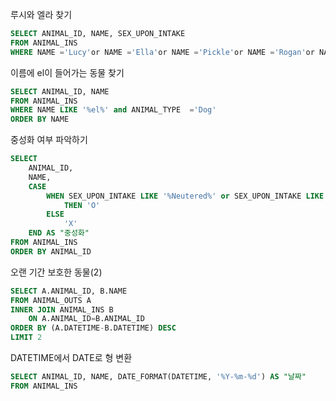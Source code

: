 루시와 엘라 찾기
```sql
SELECT ANIMAL_ID, NAME, SEX_UPON_INTAKE
FROM ANIMAL_INS
WHERE NAME ='Lucy'or NAME ='Ella'or NAME ='Pickle'or NAME ='Rogan'or NAME ='Sabrina'or NAME ='Mitty'

```

이름에 el이 들어가는 동물 찾기
```sql
SELECT ANIMAL_ID, NAME
FROM ANIMAL_INS
WHERE NAME LIKE '%el%' and ANIMAL_TYPE	='Dog'
ORDER BY NAME
```

중성화 여부 파악하기
```sql
SELECT 
    ANIMAL_ID, 
    NAME, 
    CASE 
        WHEN SEX_UPON_INTAKE LIKE '%Neutered%' or SEX_UPON_INTAKE LIKE '%Spayed%' 
            THEN 'O'
        ELSE 
            'X'
    END AS "중성화"
FROM ANIMAL_INS
ORDER BY ANIMAL_ID
```

오랜 기간 보호한 동물(2)
```sql
SELECT A.ANIMAL_ID, B.NAME
FROM ANIMAL_OUTS A
INNER JOIN ANIMAL_INS B
    ON A.ANIMAL_ID=B.ANIMAL_ID
ORDER BY (A.DATETIME-B.DATETIME) DESC
LIMIT 2
```

DATETIME에서 DATE로 형 변환
```sql
SELECT ANIMAL_ID, NAME, DATE_FORMAT(DATETIME, '%Y-%m-%d') AS "날짜"
FROM ANIMAL_INS
```

